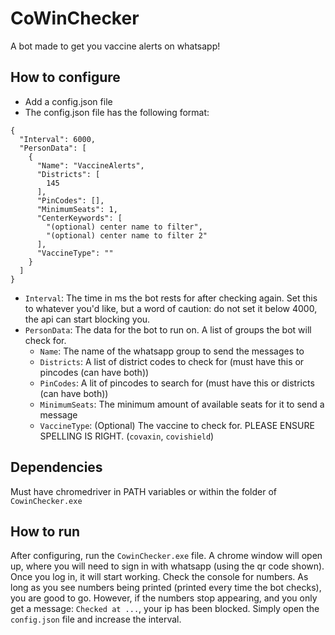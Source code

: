 
# CoWinChecker
A bot made to get you vaccine alerts on whatsapp!

## How to configure
 - Add a config.json file
 - The config.json file has the following format:

```
{
  "Interval": 6000,
  "PersonData": [
    {
      "Name": "VaccineAlerts",
      "Districts": [
        145
      ],
      "PinCodes": [],
      "MinimumSeats": 1,
      "CenterKeywords": [
        "(optional) center name to filter",
        "(optional) center name to filter 2"
      ],
      "VaccineType": ""
    }
  ]
}
```
- `Interval`: The time in ms the bot rests for after checking again. Set this to whatever you'd like, but a word of caution: do not set it below 4000, the  api  can start blocking you.
- `PersonData`: The data for the bot to run on. A list of groups the bot will check for.
	-  `Name`: The name of the whatsapp group to send the messages to
	- `Districts`: A list of district codes to check for (must have this or pincodes (can have both))
	 - `PinCodes`: A lit of pincodes to search for (must have this or districts (can have both))
	 - `MinimumSeats`: The minimum amount of available seats for it to send a message
	 - `VaccineType`: (Optional) The vaccine to check for. PLEASE ENSURE SPELLING IS RIGHT. (`covaxin`, `covishield`)

## Dependencies
Must have chromedriver in PATH variables or within the folder of `CowinChecker.exe`

## How to run
After configuring, run the `CowinChecker.exe` file. A chrome window will open up, where you will need to sign in with whatsapp (using the qr code shown). Once you log in, it will start working. Check the console for numbers. As long as you see numbers being printed (printed every time the bot checks), you are good to go. However, if the numbers stop appearing, and you only get a message: `Checked at ...`, your ip has been blocked. Simply open the `config.json` file and increase the interval. 